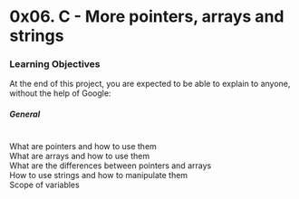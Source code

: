 <h1> 0x06. C - More pointers, arrays and strings </h1>

<h3> Learning Objectives </h3>

<p> At the end of this project, you are expected to be able to explain to anyone, without the help of Google: 


<h5> General </h5> 
<br> What are pointers and how to use them
<br> What are arrays and how to use them
<br> What are the differences between pointers and arrays
<br> How to use strings and how to manipulate them
<br> Scope of variables
</p>
